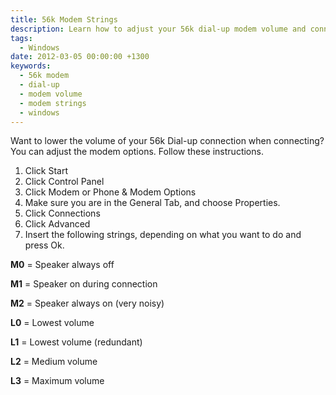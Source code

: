 ```yaml
---
title: 56k Modem Strings
description: Learn how to adjust your 56k dial-up modem volume and connection settings. Step-by-step guide to modify modem options and strings in Windows.
tags:
  - Windows
date: 2012-03-05 00:00:00 +1300
keywords:
  - 56k modem
  - dial-up
  - modem volume
  - modem strings
  - windows
---
```

Want to lower the volume of your 56k Dial-up connection when connecting? You can adjust the modem options. Follow these instructions.

  1. Click Start
  2. Click Control Panel
  3. Click Modem or Phone & Modem Options
  4. Make sure you are in the General Tab, and choose Properties.
  5. Click Connections
  6. Click Advanced
  7. Insert the following strings, depending on what you want to do and press Ok.

**M0** = Speaker always off
  
**M1** = Speaker on during connection
  
**M2** = Speaker always on (very noisy)
  
**L0** = Lowest volume
  
**L1** = Lowest volume (redundant)
  
**L2** = Medium volume
  
**L3** = Maximum volume
